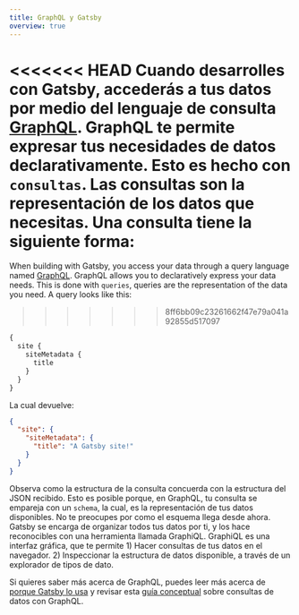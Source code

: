 ```yaml
---
title: GraphQL y Gatsby
overview: true
---
```


<<<<<<< HEAD
Cuando desarrolles con Gatsby, accederás a tus datos por medio del lenguaje de consulta [GraphQL](http://graphql.org/). GraphQL te permite expresar tus necesidades de datos declarativamente. Esto es hecho con `consultas`. Las consultas son la representación de los datos que necesitas. Una consulta tiene la siguiente forma:
=======
When building with Gatsby, you access your data through a query language named [GraphQL](https://graphql.org/). GraphQL allows you to declaratively express your data needs. This is done with `queries`, queries are the representation of the data you need. A query looks like this:
>>>>>>> 8ff6bb09c23261662f47e79a041a92855d517097

```graphql
{
  site {
    siteMetadata {
      title
    }
  }
}
```

La cual devuelve:

```json
{
  "site": {
    "siteMetadata": {
      "title": "A Gatsby site!"
    }
  }
}
```

Observa como la estructura de la consulta concuerda con la estructura del JSON recibido. Esto es posible porque, en GraphQL, tu consulta se empareja con un `schema`, la cual, es la representación de tus datos disponibles. No te preocupes por como el esquema llega desde ahora. Gatsby se encarga de organizar todos tus datos por ti, y los hace reconocibles con una herramienta llamada GraphiQL. GraphiQL es una interfaz gráfica, que te permite 1) Hacer consultas de tus datos en el navegador. 2) Inspeccionar la estructura de datos disponible, a través de un explorador de tipos de dato.

Si quieres saber más acerca de GraphQL, puedes leer más acerca de [porque Gatsby lo usa](/docs/why-gatsby-uses-graphql/) y revisar esta [guía conceptual](/docs/graphql-concepts/) sobre consultas de datos con GraphQL.

<GuideList slug={props.slug} />
